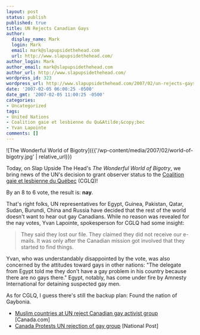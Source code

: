 ```yaml
---
layout: post
status: publish
published: true
title: UN Rejects Canadian Gays
author:
  display_name: Mark
  login: Mark
  email: mark@slapupsidethehead.com
  url: http://www.slapupsidethehead.com/
author_login: Mark
author_email: mark@slapupsidethehead.com
author_url: http://www.slapupsidethehead.com/
wordpress_id: 323
wordpress_url: http://www.slapupsidethehead.com/2007/02/un-rejects-gays/
date: '2007-02-05 06:00:25 -0500'
date_gmt: '2007-02-05 11:00:25 -0500'
categories:
- Uncategorized
tags:
- United Nations
- Coalition gaie et lesbienne du Qu&Atilde;&copy;bec
- Yvan Lapointe
comments: []
---
```

![The Wonderful World of Bigotry]({{'/wp-content/media/2007/02/world-of-bigotry.jpg' | relative_url}})

Today, on Slap Upside The Head's _The Wonderful World of Bigotry_, we bring news of the UN's decision to grant observer status to the [Coalition gaie et lesbienne du Québec](http://www.cglq.org/ "Je l'adore!") (CGLQ)!

By an 8 to 6 vote, the result is: **nay**.

That's right folks, UN representatives for Egypt, Guinea, Pakistan, Qatar, Sudan, Burundi, China and Russia have decided that the rest of the world doesn't want to hear out gay Canadians. While no reason was revealed for the nay votes, Yvan Lapointe, spokesperson for CGLQ had some insight:

> They said they lost our file. They claimed they did not receive our e-mails. It was only after the Canadian mission got involved that they started to find things.

Yvan, who was understandably disappointed by the vote, was also concerned by the attitudes toward gays in other nations: "The delegate from Egypt told me they don't have a gay problem in his country because there are no gays there." Egypt, notably, has come under fire by Amnesty International for detaining suspected gay men.

As for CGLQ, I guess there's still the backup plan: Found the nation of Gaybonia.

- [Muslim countries at UN reject Canadian gay activist group](http://www.canada.com/topics/news/world/story.html?id=66223f22-bfe8-410f-9a18-c35eb0e6362b&k=33966) [Canada.com]
- [Canada Protests UN rejection of gay group](http://www.canada.com/nationalpost/story.html?id=4b4cffa2-294f-43a2-b404-33650b24765f&k=50573) [National Post]
